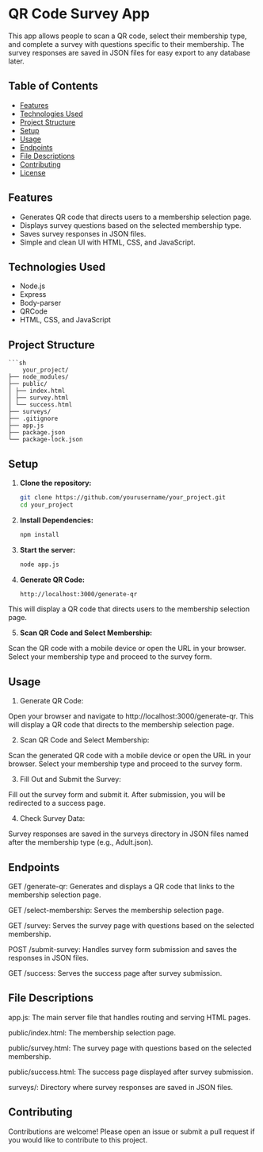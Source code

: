 # QR Code Survey App

This app allows people to scan a QR code, select their membership type, and complete a survey with questions specific to their membership. The survey responses are saved in JSON files for easy export to any database later.

## Table of Contents

- [Features](#features)
- [Technologies Used](#technologies-used)
- [Project Structure](#project-structure)
- [Setup](#setup)
- [Usage](#usage)
- [Endpoints](#endpoints)
- [File Descriptions](#file-descriptions)
- [Contributing](#contributing)
- [License](#license)

## Features

- Generates QR code that directs users to a membership selection page.
- Displays survey questions based on the selected membership type.
- Saves survey responses in JSON files.
- Simple and clean UI with HTML, CSS, and JavaScript.

## Technologies Used

- Node.js
- Express
- Body-parser
- QRCode
- HTML, CSS, and JavaScript

## Project Structure

    ```sh
        your_project/
    ├── node_modules/
    ├── public/
    │ ├── index.html
    │ ├── survey.html
    │ └── success.html
    ├── surveys/
    ├── .gitignore
    ├── app.js
    ├── package.json
    └── package-lock.json


## Setup

1. **Clone the repository:**
   
   ```sh
   git clone https://github.com/yourusername/your_project.git
   cd your_project
   ```

3. **Install Dependencies:**

    ```sh
    npm install
    ```

4. **Start the server:**

    ```sh
    node app.js
    ```


5. **Generate QR Code:**

    ```sh
    http://localhost:3000/generate-qr
    ```

This will display a QR code that directs users to the membership selection page.


5. **Scan QR Code and Select Membership:**

Scan the QR code with a mobile device or open the URL in your browser.
Select your membership type and proceed to the survey form.


##  Usage

1. Generate QR Code:

Open your browser and navigate to http://localhost:3000/generate-qr.
This will display a QR code that directs to the membership selection page.


2. Scan QR Code and Select Membership:

Scan the generated QR code with a mobile device or open the URL in your browser.
Select your membership type and proceed to the survey form.


3. Fill Out and Submit the Survey:

Fill out the survey form and submit it.
After submission, you will be redirected to a success page.


4. Check Survey Data:

Survey responses are saved in the surveys directory in JSON files named after the membership type (e.g., Adult.json).


##  Endpoints


GET /generate-qr:
Generates and displays a QR code that links to the membership selection page.

GET /select-membership:
Serves the membership selection page.

GET /survey:
Serves the survey page with questions based on the selected membership.

POST /submit-survey:
Handles survey form submission and saves the responses in JSON files.

GET /success:
Serves the success page after survey submission.

##  File Descriptions
app.js:
The main server file that handles routing and serving HTML pages.

public/index.html:
The membership selection page.

public/survey.html:
The survey page with questions based on the selected membership.

public/success.html:
The success page displayed after survey submission.

surveys/:
Directory where survey responses are saved in JSON files.

##  Contributing
Contributions are welcome! Please open an issue or submit a pull request if you would like to contribute to this project.
